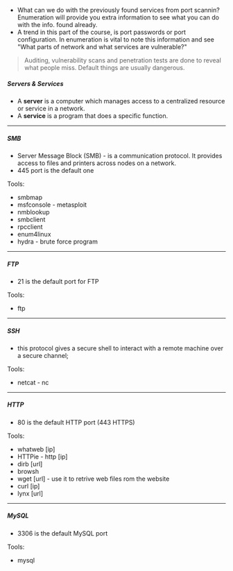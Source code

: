 - What can we do with the previously found services from port scannin? Enumeration will provide you extra information to see what you can do with the info. found already.
- A trend in this part of the course, is port passwords or port configuration. In enumeration is vital to note this information and see "What parts of network and what services are vulnerable?"

> Auditing, vulnerability scans and penetration tests are done to reveal what people miss. Default things are usually dangerous.

##### Servers & Services

- A **server** is a computer which manages access to a centralized resource or service in a network.
- A **service** is a program that does a specific function.

---
##### SMB

- Server Message Block (SMB) - is a communication protocol. It provides access to files and printers across nodes on a network.
- 445 port is the default one

Tools:
- smbmap
- msfconsole - metasploit
- nmblookup
- smbclient
- rpcclient
- enum4linux
- hydra - brute force program

---
##### FTP

- 21 is the default port for FTP

Tools:
- ftp 
---
##### SSH

- this protocol gives a secure shell to interact with a remote machine over a secure channel;

Tools:
- netcat - nc
---
##### HTTP

- 80 is the default HTTP port (443 HTTPS)

Tools:
- whatweb [ip]
- HTTPie - http [ip]
- dirb [url]
- browsh 
- wget [url] - use it to retrive web files rom the website
- curl [ip]
- lynx [url]
---
##### MySQL

- 3306 is the default MySQL port

Tools:
- mysql 